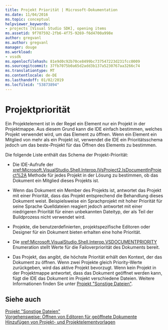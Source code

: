 ```yaml
---
title: Projekt Priorität | Microsoft-Dokumentation
ms.date: 11/04/2016
ms.topic: conceptual
helpviewer_keywords:
- projects [Visual Studio SDK], opening items
ms.assetid: 9f707592-2fb6-4f75-9269-f6d4700a998e
author: gregvanl
ms.author: gregvanl
manager: douge
ms.workload:
- vssdk
ms.openlocfilehash: 81e9d0c92b70ce8499bc737547223d231fcc0009
ms.sourcegitcommit: 37fb7075b0a65d2add3b137a5230767aa3266c74
ms.translationtype: MT
ms.contentlocale: de-DE
ms.lasthandoff: 01/02/2019
ms.locfileid: "53873894"
---
```

# <a name="project-priority"></a>Projektpriorität
Ein Projektelement ist in der Regel ein Element nur ein Projekt in der Projektmappe. Aus diesem Grund kann die IDE einfach bestimmen, welches Projekt verwendet wird, um das Element zu öffnen. Wenn ein Element ein Mitglied von mehr als ein Projekt ist, verwendet die IDE ein Prioritätsschema jedoch um das beste-Projekt für das Öffnen des Elements zu bestimmen.  
  
 Die folgende Liste enthält das Schema der Projekt-Priorität:  
  
-   Die IDE-Aufrufe der <xref:Microsoft.VisualStudio.Shell.Interop.IVsProject2.IsDocumentInProject%2A> Methode für jedes Projekt in der Lösung zu bestimmen, ob das Dokument ein Mitglied dieses Projekts ist.  
  
-   Wenn das Dokument ein Member des Projekts ist, antwortet das Projekt mit einer Priorität, dass das Projekt entsprechend die Behandlung dieses Dokument weist. Beispielsweise ein Sprachprojekt mit hoher Priorität für seine Sprache Quelldateien reagiert jedoch antwortet mit einer niedrigeren Priorität für einen unbekannten Dateityp, der als Teil der Buildprozess nicht verwendet wird.  
  
-   Projekte, die benutzerdefinierten, projektspezifische Editoren oder Designer für ein Dokument bieten erhalten eine hohe Priorität.  
  
-   Die <xref:Microsoft.VisualStudio.Shell.Interop.VSDOCUMENTPRIORITY> Enumeration stellt Werte für die Failoverpriorität des Dokuments bereit.  
  
-   Das Projekt, das angibt, die höchste Priorität erhält den Kontext, der das Dokument zu öffnen. Wenn zwei Projekte gleich Priority-Werte zurückgeben, wird das aktive Projekt bevorzugt. Wenn kein Projekt in der Projektmappe antwortet, dass das Dokument geöffnet werden kann, fügt die IDE das Dokument im Projekt verschiedene Dateien. Weitere Informationen finden Sie unter [Projekt "Sonstige Dateien"](../../extensibility/internals/miscellaneous-files-project.md).  
  
## <a name="see-also"></a>Siehe auch  
 [Projekt "Sonstige Dateien"](../../extensibility/internals/miscellaneous-files-project.md)   
 [Vorgehensweise: Öffnen von Editoren für geöffnete Dokumente](../../extensibility/how-to-open-editors-for-open-documents.md)   
 [Hinzufügen von Projekt- und Projektelementvorlagen](../../extensibility/internals/adding-project-and-project-item-templates.md)